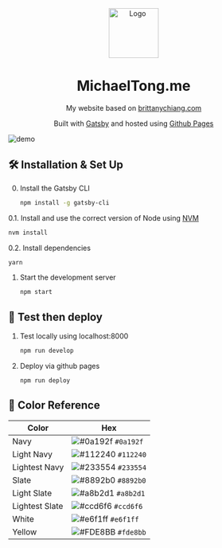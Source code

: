 
<div align="center">
  <img alt="Logo" src="https://raw.githubusercontent.com/michaeltong1/michaeltong1.github.io//main/src/images/logo.png" width="100" />
</div>
<h1 align="center">
  MichaelTong.me
</h1>
<p align="center">
  My website based on <a href="https://brittanychiang.com" target="_blank">brittanychiang.com</a> 
 </p>
 <p align="center">
 Built with <a href="https://www.gatsbyjs.org/" target="_blank">Gatsby</a> and hosted using <a href="https://pages.github.com/" target="_blank">Github Pages</a>
</p>

</p>

![demo](https://raw.githubusercontent.com/michaeltong1/michaeltong1.github.io/main/src/images/demo.png)


## 🛠 Installation & Set Up

0. Install the Gatsby CLI

   ```sh
   npm install -g gatsby-cli
   ```

0.1. Install and use the correct version of Node using [NVM](https://github.com/nvm-sh/nvm)

   ```sh
   nvm install
   ```

0.2. Install dependencies

   ```sh
   yarn
   ```

1. Start the development server

   ```sh
   npm start
   ```

## 🚀 Test then deploy

1. Test locally using localhost:8000

   ```sh
   npm run develop
   ```

1. Deploy via github pages

   ```sh
   npm run deploy
   ```

## 🎨 Color Reference

| Color          | Hex                                                                |
| -------------- | ------------------------------------------------------------------ |
| Navy           | ![#0a192f](https://via.placeholder.com/10/0a192f?text=+) `#0a192f` |
| Light Navy     | ![#112240](https://via.placeholder.com/10/0a192f?text=+) `#112240` |
| Lightest Navy  | ![#233554](https://via.placeholder.com/10/303C55?text=+) `#233554` |
| Slate          | ![#8892b0](https://via.placeholder.com/10/8892b0?text=+) `#8892b0` |
| Light Slate    | ![#a8b2d1](https://via.placeholder.com/10/a8b2d1?text=+) `#a8b2d1` |
| Lightest Slate | ![#ccd6f6](https://via.placeholder.com/10/ccd6f6?text=+) `#ccd6f6` |
| White          | ![#e6f1ff](https://via.placeholder.com/10/e6f1ff?text=+) `#e6f1ff` |
| Yellow		 | ![#FDE8BB](https://via.placeholder.com/10/FDE8BB?text=+) `#fde8bb` |
